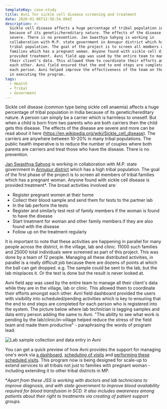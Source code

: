 ```yaml
---
templateKey: case-study
title: Avni for sickle cell disease screening and treatment
date: 2020-01-06T12:56:54.094Z
description: >-
  Sickle cell disease affects a huge percentage of tribal population in India
  because of its genetic/hereditary nature. The effects of the disease are
  severe. There is no prevention. Jan Swasthya Sahyog is working in
  collaboration with M.P. state government in Annupur district which has a high
  tribal population. The goal of the project is to screen all members of tribal
  families which has a pregnant woman. Anyone found with sickle cell disease is
  provided treatment. Avni field app was used by the entire team to manage all
  their client's data. This allowed them to coordinate their efforts amongst
  each other. Avni field ensured that the end to end steps are completed for
  each person. Avni helped improve the effectiveness of the team on the ground
  in executing the program.
tags:
  - Health
  - Tribal
  - Government
---
```

Sickle cell disease (common type being sickle cell anaemia) affects a huge percentage of tribal population in India because of its genetic/hereditary nature. A person can simply be a carrier which is harmless to oneself. But when a child is born from two parents who are both carriers then the child gets this disease. The effects of the disease are severe and more can be read about it here (https://en.wikipedia.org/wiki/Sickle_cell_disease). The carriers are anywhere between 10-20% in many tribal populations. The public health imperative is to reduce the number of couples where both parents are carriers and treat those who have the disease. There is no prevention.

[Jan Swasthya Sahyog](http://jssbilaspur.org/) is working in collaboration with M.P. state government in [Annupur district](https://en.wikipedia.org/wiki/Anuppur_district) which has a high tribal population. The goal of the first phase of the project is to screen all members of tribal families which has a pregnant woman. Anyone found with sickle cell disease is provided treatment*. The broad activities involved are:

* Register pregnant women at their home
* Collect their blood sample and send them for tests to the partner lab
* In the lab perform the tests
* Register and similarly test rest of family members if the woman is found to have the disease
* Start treatment for woman and other family members if they are also found with the disease
* Follow up on the treatment regularly

It is important to note that these activities are happening in parallel for many people across the district, in the village, lab and clinic. 11000 such families and 25000 total individuals were screened as part of this project. This was done by a team of 12 people. Managing all these distributed activities, in parallel is a really difficult job because there are dozens of points at which the ball can get dropped. e.g. The sample could be sent to the lab, but the lab misplaces it. Or the test is done but the result is never looked at.

Avni field app was used by the entire team to manage all their client's data while they are in the village, lab or clinic. This allowed them to coordinate their efforts amongst each other. Avni field dashboard provided the users with visibility into scheduled/pending activities which is key to ensuring that the end to end steps are completed for each person who is registered into the system. The picture below where lab technician is tagging samples and data entry person adding the same to Avni. "The ability to see what work is pending by the lab/clinic/in-village helped reduce the stress of the field team and made them productive" - paraphrasing the words of program lead.

![Lab sample collection and data entry in Avni](/img/case-study-index.jpg "Lab sample collection and data entry in Avni")

You can get a quick preview of how Avni provides the support for managing one's work via [a dashboard](/static/my-dashboard-c451a7d685b594c31242992322fa774a.gif), [scheduling of visits](/static/encounter-scheduling-1-9a09be849131e6a0618df65cd9a90a02.png) and [performing these scheduled visits](/static/encounter-scheduling-2-5dd0fa14255c3f893ad8284b52f88b60.png). This program now is being designed for scale-up to extend services to all tribals not just to families with pregnant woman - including extending it to other tribal districts in MP.

\*_Apart from these JSS is working with doctors and lab technicians to improve diagnosis, and with state government to improve blood availability required for blood transfusion in SCD. It also includes awareness among patients about their right to treatments via creating of patient support groups._
